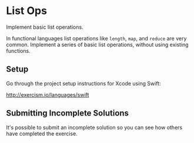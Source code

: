 # List Ops

Implement basic list operations.

In functional languages list operations like `length`, `map`, and
`reduce` are very common. Implement a series of basic list operations,
without using existing functions.

## Setup

Go through the project setup instructions for Xcode using Swift:

http://exercism.io/languages/swift



## Submitting Incomplete Solutions
It's possible to submit an incomplete solution so you can see how others have completed the exercise.
